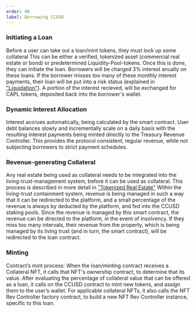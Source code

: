 ```yaml
---
order: 90
label: Borrowing CCUSD
---
```


### Initiating a Loan
Before a user can take out a loan/mint tokens, they must lock up some collateral This can be either a verified, tokenized asset (commercial real estate or bond) or predetermined Liquidity-Pool-tokens. Once this is done, they can initiate the loan. Borrowers will be charged 3% interest anually on these loans. If the borrower misses too many of these monthly interest payments, their loan will be put into a risk status (explained in ["Liquidation"](https://ccdocs.netlify.app/stabletokens/liquidation/)). A portion of the interest recieved, will be exchanged for CAPL tokens, deposited back into the borrower's wallet.

### Dynamic Interest Allocation
Interest accrues automatically, being calculated by the smart contract. User debt balances slowly and incrementally scale on a daily basis with the resulting interest payments being minted directly to the Treasury Revenue Controller. This provides the protocol consistent, regular revenue, while not subjecting borrowers to strict payment schedules.

### Revenue-generating Collateral
Any real estate being used as collateral needs to be integrated into the living-trust-management system, before it can be used as collateral. This process is described in more detail in ["Tokenized Real Estate"](https://ccdocs.netlify.app/tokenized_real_estate/) Within the living-trust containment system, revenue is being managed in such a way that it can be redirected to the platform, and a small percentage of the revenue is always by deducted by the platform, and fed into the CCUSD staking pools. Since the revenue is managed by this smart contract, the revenue can be directed to the platform, in the event of insolvency.
If they miss too many intervals, their revenue from the property, which is being managed by its living trust (and in turn, the smart contract), will be redirected to the loan contract.

### Minting
Contract’s mint process:
When the loan/minting contract receives a Collateral NFT, it calls that NFT's ownership contract, to determine that its value. After evaluating the percentage of collateral value that can be offered as a loan, it calls on the CCUSD contract to mint new tokens, and assign them to the user’s wallet. For applicable collateral NFTs, it also calls the NFT Rev Controller factory contract, to build a new NFT Rev Controller instance, specific to this loan. 
